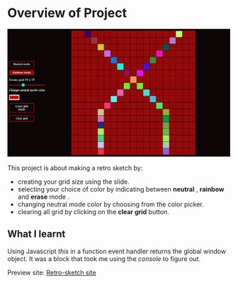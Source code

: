 # Overview of Project

![Tux, retro-draw](./image/retro.PNG)

This project is about making a retro sketch by:

- creating your grid size using the slide.
- selecting your choice of color by indicating between **neutral** , **rainbow** and **erase** mode .
- changing neutral mode color by choosing from the color picker.
- clearing all grid by clicking on the **clear grid** button.

## What I learnt

Using Javascript _this_ in a function event handler returns the global window object. It was a block that took me using the _console_ to figure out.

Preview site: [Retro-sketch site](https://retro-sketch.netlify.app/)
